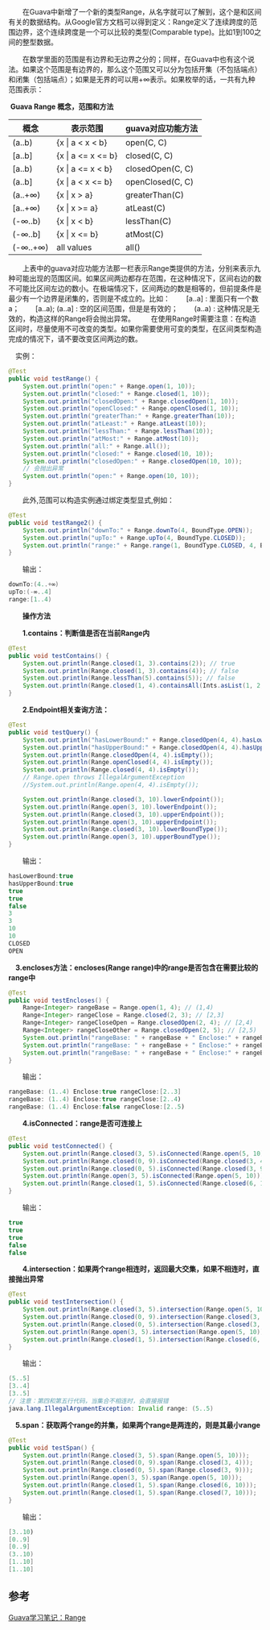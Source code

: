 　　在Guava中新增了一个新的类型Range，从名字就可以了解到，这个是和区间有关的数据结构。从Google官方文档可以得到定义：Range定义了连续跨度的范围边界，这个连续跨度是一个可以比较的类型(Comparable type)。比如1到100之间的整型数据。

　　在数学里面的范围是有边界和无边界之分的；同样，在Guava中也有这个说法。如果这个范围是有边界的，那么这个范围又可以分为包括开集（不包括端点）和闭集（包括端点）；如果是无界的可以用+∞表示。如果枚举的话，一共有九种范围表示：

​	**Guava Range 概念，范围和方法**

| **概念** | **表示范围**       | **guava对应功能方法** |
| -------- | ------------------ | --------------------- |
| (a..b)   | {x \| a < x < b}   | open(C, C)            |
| [a..b]   | {x \| a <= x <= b} | closed(C, C)          |
| [a..b)   | {x \| a <= x < b}  | closedOpen(C, C)      |
| (a..b]   | {x \| a < x <= b}  | openClosed(C, C)      |
| (a..+∞)  | {x \| x > a}       | greaterThan(C)        |
| [a..+∞)  | {x \| x >= a}      | atLeast(C)            |
| (-∞..b)  | {x \| x < b}       | lessThan(C)           |
| (-∞..b]  | {x \| x <= b}      | atMost(C)             |
| (-∞..+∞) | all values         | all()                 |

　　上表中的guava对应功能方法那一栏表示Range类提供的方法，分别来表示九种可能出现的范围区间。如果区间两边都存在范围，在这种情况下，区间右边的数不可能比区间左边的数小。在极端情况下，区间两边的数是相等的，但前提条件是最少有一个边界是闭集的，否则是不成立的。比如：
　　[a..a] : 里面只有一个数a；
　　[a..a); (a..a] : 空的区间范围，但是是有效的；
　　(a..a) : 这种情况是无效的，构造这样的Range将会抛出异常。
　　在使用Range时需要注意：在构造区间时，尽量使用不可改变的类型。如果你需要使用可变的类型，在区间类型构造完成的情况下，请不要改变区间两边的数。

 　实例：

```java
@Test
public void testRange() {
    System.out.println("open:" + Range.open(1, 10));
    System.out.println("closed:" + Range.closed(1, 10));
    System.out.println("closedOpen:" + Range.closedOpen(1, 10));
    System.out.println("openClosed:" + Range.openClosed(1, 10));
    System.out.println("greaterThan:" + Range.greaterThan(10));
    System.out.println("atLeast:" + Range.atLeast(10));
    System.out.println("lessThan:" + Range.lessThan(10));
    System.out.println("atMost:" + Range.atMost(10));
    System.out.println("all:" + Range.all());
    System.out.println("closed:" + Range.closed(10, 10));
    System.out.println("closedOpen:" + Range.closedOpen(10, 10));
    // 会抛出异常
    System.out.println("open:" + Range.open(10, 10));
}
```

　　此外,范围可以构造实例通过绑定类型显式,例如：

```java
@Test
public void testRange2() {
    System.out.println("downTo:" + Range.downTo(4, BoundType.OPEN));
    System.out.println("upTo:" + Range.upTo(4, BoundType.CLOSED));
    System.out.println("range:" + Range.range(1, BoundType.CLOSED, 4, BoundType.OPEN));
}
```

　　输出：

```java
downTo:(4..+∞)
upTo:(-∞..4]
range:[1..4)
```

　　**操作方法**

　　**1.contains：判断值是否在当前Range内**

```java
@Test
public void testContains() {
    System.out.println(Range.closed(1, 3).contains(2)); // true
    System.out.println(Range.closed(1, 3).contains(4)); // false
    System.out.println(Range.lessThan(5).contains(5)); // false
    System.out.println(Range.closed(1, 4).containsAll(Ints.asList(1, 2, 3))); // true
}
```

　　**2.Endpoint相关查询方法：**

```java
@Test
public void testQuery() {
    System.out.println("hasLowerBound:" + Range.closedOpen(4, 4).hasLowerBound());
    System.out.println("hasUpperBound:" + Range.closedOpen(4, 4).hasUpperBound());
    System.out.println(Range.closedOpen(4, 4).isEmpty());
    System.out.println(Range.openClosed(4, 4).isEmpty());
    System.out.println(Range.closed(4, 4).isEmpty());
    // Range.open throws IllegalArgumentException
    //System.out.println(Range.open(4, 4).isEmpty());

    System.out.println(Range.closed(3, 10).lowerEndpoint());
    System.out.println(Range.open(3, 10).lowerEndpoint());
    System.out.println(Range.closed(3, 10).upperEndpoint());
    System.out.println(Range.open(3, 10).upperEndpoint());
    System.out.println(Range.closed(3, 10).lowerBoundType());
    System.out.println(Range.open(3, 10).upperBoundType());
}
```

　　输出：

```java
hasLowerBound:true
hasUpperBound:true
true
true
false
3
3
10
10
CLOSED
OPEN
```

 　**3.encloses方法：encloses(Range range)中的range是否包含在需要比较的range中**

````java
@Test
public void testEncloses() {
    Range<Integer> rangeBase = Range.open(1, 4); // (1,4)
    Range<Integer> rangeClose = Range.closed(2, 3); // [2,3]
    Range<Integer> rangeCloseOpen = Range.closedOpen(2, 4); // [2,4)
    Range<Integer> rangeCloseOther = Range.closedOpen(2, 5); // [2,5)
    System.out.println("rangeBase: " + rangeBase + " Enclose:" + rangeBase.encloses(rangeClose) + " rangeClose:" + rangeClose);
    System.out.println("rangeBase: " + rangeBase + " Enclose:" + rangeBase.encloses(rangeCloseOpen) + " rangeClose:" + rangeCloseOpen);
    System.out.println("rangeBase: " + rangeBase + " Enclose:" + rangeBase.encloses(rangeCloseOther) + " rangeClose:" + rangeCloseOther);
}
````

　　输出：

```java
rangeBase: (1..4) Enclose:true rangeClose:[2..3]
rangeBase: (1..4) Enclose:true rangeClose:[2..4)
rangeBase: (1..4) Enclose:false rangeClose:[2..5)
```

　　**4.isConnected：range是否可连接上**

```java
@Test
public void testConnected() {
    System.out.println(Range.closed(3, 5).isConnected(Range.open(5, 10)));
    System.out.println(Range.closed(0, 9).isConnected(Range.closed(3, 4)));
    System.out.println(Range.closed(0, 5).isConnected(Range.closed(3, 9)));
    System.out.println(Range.open(3, 5).isConnected(Range.open(5, 10)));
    System.out.println(Range.closed(1, 5).isConnected(Range.closed(6, 10)));
}
```

　　输出：

````java
true
true
true
false
false
````

　　**4.intersection：如果两个range相连时，返回最大交集，如果不相连时，直接抛出异常**

```java
@Test
public void testIntersection() {
    System.out.println(Range.closed(3, 5).intersection(Range.open(5, 10)));
    System.out.println(Range.closed(0, 9).intersection(Range.closed(3, 4)));
    System.out.println(Range.closed(0, 5).intersection(Range.closed(3, 9)));
    System.out.println(Range.open(3, 5).intersection(Range.open(5, 10)));
    System.out.println(Range.closed(1, 5).intersection(Range.closed(6, 10)));
}
```

　　输出：

```java
(5..5]
[3..4]
[3..5]
// 注意：第四和第五行代码，当集合不相连时，会直接报错
java.lang.IllegalArgumentException: Invalid range: (5..5)
```

 　**5.span：获取两个range的并集，如果两个range是两连的，则是其最小range**

```java
@Test
public void testSpan() {
    System.out.println(Range.closed(3, 5).span(Range.open(5, 10)));
    System.out.println(Range.closed(0, 9).span(Range.closed(3, 4)));
    System.out.println(Range.closed(0, 5).span(Range.closed(3, 9)));
    System.out.println(Range.open(3, 5).span(Range.open(5, 10)));
    System.out.println(Range.closed(1, 5).span(Range.closed(6, 10)));
    System.out.println(Range.closed(1, 5).span(Range.closed(7, 10)));
}
```

　　输出：

```java
[3..10)
[0..9]
[0..9]
(3..10)
[1..10]
[1..10]
```



## 参考

[Guava学习笔记：Range](https://www.cnblogs.com/peida/p/Guava_Range.html)
